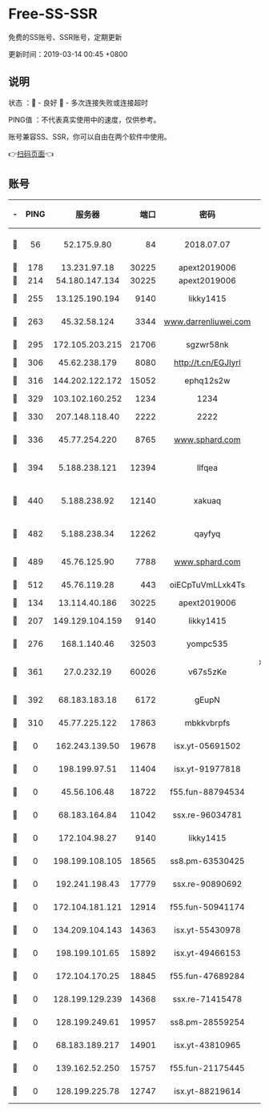 # Free-SS-SSR

免费的SS账号、SSR账号，定期更新

更新时间：2019-03-14 00:45 +0800

## 说明

状态     ：🙂 - 良好 🙁 - 多次连接失败或连接超时

PING值   ：不代表真实使用中的速度，仅供参考。

账号兼容SS、SSR，你可以自由在两个软件中使用。

👉[扫码页面](https://liesauer.github.io/Free-SS-SSR/)👈

## 账号

|-|PING|服务器|端口|密码|加密方式|区域|
|:----:|:----:|:-----:|-----:|:----:|:----:|:----:|
|🙂|56|52.175.9.80|84|2018.07.07|chacha20-ietf-poly1305|HK|
|🙂|178|13.231.97.18|30225|apext2019006|chacha20|JP|
|🙂|214|54.180.147.134|30225|apext2019006|chacha20|KR|
|🙂|255|13.125.190.194|9140|likky1415|aes-256-cfb|KR|
|🙂|263|45.32.58.124|3344|www.darrenliuwei.com|aes-256-cfb|JP|
|🙂|295|172.105.203.215|21706|sgzwr58nk|aes-256-cfb|JP|
|🙂|306|45.62.238.179|8080|http://t.cn/EGJIyrl|rc4-md5|CA|
|🙂|316|144.202.122.172|15052|ephq12s2w|aes-256-cfb|US|
|🙂|329|103.102.160.252|1234|1234|rc4-md5|JP|
|🙂|330|207.148.118.40|2222|2222|aes-256-cfb|SG|
|🙂|336|45.77.254.220|8765|www.sphard.com|aes-256-cfb|SG|
|🙂|394|5.188.238.121|12394|llfqea|chacha20-ietf-poly1305|BR|
|🙂|440|5.188.238.92|12140|xakuaq|chacha20-ietf-poly1305|BR|
|🙂|482|5.188.238.34|12262|qayfyq|chacha20-ietf-poly1305|BR|
|🙂|489|45.76.125.90|7788|www.sphard.com|aes-256-cfb|AU|
|🙂|512|45.76.119.28|443|oiECpTuVmLLxk4Ts|aes-256-cfb|AU|
|🙂|134|13.114.40.186|30225|apext2019006|chacha20|JP|
|🙂|207|149.129.104.159|9140|likky1415|aes-256-cfb|HK|
|🙂|276|168.1.140.46|32503|yompc535|aes-256-cfb|AU|
|🙂|361|27.0.232.19|60026|v67s5zKe|xchacha20-ietf-poly1305|HK|
|🙂|392|68.183.183.18|6172|gEupN|aes-256-cfb|SG|
|🙁|310|45.77.225.122|17863|mbkkvbrpfs|aes-256-cfb|GB|
|🙁|0|162.243.139.50|19678|isx.yt-05691502|aes-256-cfb|US|
|🙁|0|198.199.97.51|11404|isx.yt-91977818|aes-256-cfb|US|
|🙁|0|45.56.106.48|18722|f55.fun-88794534|aes-256-cfb|US|
|🙁|0|68.183.164.84|11042|ssx.re-96034781|aes-256-cfb|US|
|🙁|0|172.104.98.27|9140|likky1415|aes-256-cfb|JP|
|🙁|0|198.199.108.105|18565|ss8.pm-63530425|aes-256-cfb|US|
|🙁|0|192.241.198.43|17779|ssx.re-90890692|aes-256-cfb|US|
|🙁|0|172.104.181.121|12914|f55.fun-50941174|aes-256-cfb|SG|
|🙁|0|134.209.104.143|14363|isx.yt-55430978|aes-256-cfb|SG|
|🙁|0|198.199.101.65|15892|isx.yt-49466153|aes-256-cfb|US|
|🙁|0|172.104.170.25|18845|f55.fun-47689284|aes-256-cfb|SG|
|🙁|0|128.199.129.239|14368|ssx.re-71415478|aes-256-cfb|SG|
|🙁|0|128.199.249.61|19957|ss8.pm-28559254|aes-256-cfb|SG|
|🙁|0|68.183.189.217|14901|isx.yt-43810965|aes-256-cfb|SG|
|🙁|0|139.162.52.250|15757|f55.fun-21175445|aes-256-cfb|SG|
|🙁|0|128.199.225.78|12747|isx.yt-88219614|aes-256-cfb|SG|
